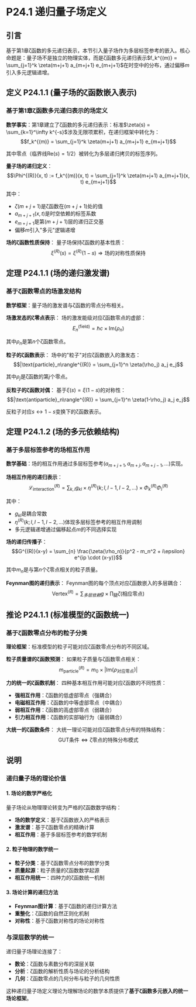 # P24.1 递归量子场定义

## 引言

基于第1章ζ函数的多元递归表示，本节引入量子场作为多层标签参考的嵌入。核心命题是：量子场不是独立的物理实体，而是ζ函数多元递归表示$f_k^{(m)} = \sum_{j=1}^k \zeta(m+j+1) a_{m+j+1} e_{m+j+1}$在时空中的分布，通过偏移$m$引入多元逻辑递增。

## 定义 P24.1.1 (量子场的ζ函数嵌入表示)

### 基于第1章ζ函数多元递归表示的场定义

**数学事实**：第1章建立了ζ函数的多元递归表示：标准$\zeta(s) = \sum_{k=1}^\infty k^{-s}$涉及无限项累积，在递归框架中转化为：
$$f_k^{(m)} = \sum_{j=1}^k \zeta(m+j+1) a_{m+j+1} e_{m+j+1}$$

其中零点（临界线$\text{Re}(s)=1/2$）被转化为多层递归拷贝的标签序列。

**量子场的递归定义**：
$$\Phi^{(R)}(x, t) := f_k^{(m)}(x, t) = \sum_{j=1}^k \zeta(m+j+1) a_{m+j+1}(x, t) e_{m+j+1}$$

其中：
- $\zeta(m+j+1)$是ζ函数在$(m+j+1)$处的值
- $a_{m+j+1}(x, t)$是时空依赖的标签系数
- $e_{m+j+1}$是第$(m+j+1)$层的递归正交基
- 偏移$m$引入"多元"逻辑递增

**场的ζ函数性质保持**：
量子场保持ζ函数的基本性质：
$$\xi^{(R)}(s) = \xi^{(R)}(1-s) \Rightarrow \text{场的对称性质保持}$$

## 定理 P24.1.1 (场的递归激发谱)

### 基于ζ函数零点的场激发结构

**数学框架**：量子场的激发谱与ζ函数的零点分布相关。

**场激发态的ζ零点表示**：
场的激发能级对应ζ函数零点的虚部：
$$E_n^{(\text{field})} = \hbar c \times \text{Im}(\rho_n)$$

其中$\rho_n$是第$n$个ζ函数零点。

**粒子的ζ函数表示**：
场中的"粒子"对应ζ函数嵌入的激发态：
$$|\text{particle}_n\rangle^{(R)} = \sum_{j=1}^n \zeta(\rho_j) a_j e_j$$

其中$\rho_j$是ζ函数的第$j$个零点。

**反粒子的ζ函数对偶**：
基于$\xi(s) = \xi(1-s)$的对称性：
$$|\text{antiparticle}_n\rangle^{(R)} = \sum_{j=1}^n \zeta(1-\rho_j) a_j e_j$$

反粒子对应$s \leftrightarrow 1-s$变换下的ζ函数表示。

## 定理 P24.1.2 (场的多元依赖结构)

### 基于多层标签参考的场相互作用

**数学基础**：场的相互作用通过多层标签参考$(a_{m+j+1}, a_{m+j}, a_{m+j-1}, \ldots)$实现。

**场相互作用的递归表示**：
$$\mathcal{L}_{\text{interaction}}^{(R)} = \sum_{k,l} g_{kl} \times \eta^{(R)}(k; l, l-1, l-2, \ldots) \times \Phi_k^{(R)} \Phi_l^{(R)}$$

其中：
- $g_{kl}$是耦合常数
- $\eta^{(R)}(k; l, l-1, l-2, \ldots)$体现多层标签参考的相互作用调制
- 多元逻辑递增通过偏移起点$m$的不同选择实现

**场的递归传播子**：
$$G^{(R)}(x-y) = \sum_{n} \frac{\zeta(\rho_n)}{p^2 - m_n^2 + i\epsilon} e^{ip \cdot (x-y)}$$

其中$m_n$是与第$n$个ζ零点相关的粒子质量。

**Feynman图的递归表示**：
Feynman图的每个顶点对应ζ函数嵌入的多层耦合：
$$\text{Vertex}^{(R)} = \sum_{多层依赖} g \times \prod_{\text{腿}} \zeta(\text{相应零点})$$

## 推论 P24.1.1 (标准模型的ζ函数统一)

### 基于ζ函数零点分布的粒子分类

**理论框架**：标准模型的粒子可能对应ζ函数零点分布的不同区域。

**粒子质量谱的ζ函数预测**：
如果粒子质量与ζ函数零点相关：
$$m_{\text{particle}}^{(R)} = m_0 \times |\text{Im}(\rho_{\text{对应零点}})|$$

**力的统一的ζ函数机制**：
四种基本相互作用可能对应ζ函数的不同性质：
- **强相互作用**：ζ函数的低虚部零点（强耦合）
- **电磁相互作用**：ζ函数的中等虚部零点（中耦合）
- **弱相互作用**：ζ函数的高虚部零点（弱耦合）
- **引力相互作用**：ζ函数的实部轴行为（最弱耦合）

**大统一的ζ函数条件**：
大统一理论可能对应ζ函数零点分布的特殊结构：
$$\text{GUT条件} \Leftrightarrow \text{ζ零点的特殊分布模式}$$

## 说明

### **递归量子场的理论价值**

#### **1. 场论的数学严格化**
量子场论从物理理论转变为严格的ζ函数数学结构：
- **场的数学定义**：基于ζ函数嵌入的严格表示
- **激发谱**：基于ζ函数零点的精确计算
- **相互作用**：基于多层标签参考的数学机制

#### **2. 粒子物理的数学统一**
- **粒子分类**：基于ζ函数零点分布的数学分类
- **质量起源**：粒子质量的ζ函数数学起源
- **相互作用统一**：四种力的ζ函数统一机制

#### **3. 场论计算的递归方法**
- **Feynman图计算**：基于ζ函数的递归计算方法
- **重整化**：ζ函数的自然正则化机制
- **对称性**：基于ζ函数对称性的场论对称性

### **与深层数学的统一**

递归量子场理论连接了：
- **数论**：ζ函数与素数分布的深层关联
- **分析**：ζ函数的解析性质与场论的分析结构
- **几何**：ζ函数零点的几何分布与粒子的几何性质

这种递归量子场定义理论为理解场论的数学本质提供了**基于ζ函数多元嵌入的统一场论框架**。